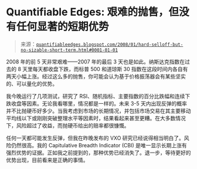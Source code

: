 <!--yml

类别：未分类

日期：2024-05-18 08:37:33

-->

# Quantifiable Edges: 艰难的抛售，但没有任何显著的短期优势

> 来源：[`quantifiableedges.blogspot.com/2008/01/hard-selloff-but-no-sizable-short-term.html#0001-01-01`](http://quantifiableedges.blogspot.com/2008/01/hard-selloff-but-no-sizable-short-term.html#0001-01-01)

2008 年的前 5 天非常艰难——2007 年的最后 3 天也是如此。纳斯达克指数在过去的 8 天里每天都收盘下跌，而标普 500 和道琼斯 30 指数在这段时间内各自有两天小幅上涨。经过这么多的抛售，你可能会认为基于价格振荡器会有某些坚实的、可以量化的优势。

我今晚运行了几项测试，研究了 RSI、随机指标、主要指数的百分比跌幅和连续下跌收盘等因素。无论我看哪里，情况都是一样的。未来 3-5 天内出现反弹的概率并不比抛硬币好多少。当我考虑到市场的长期情况，并包括市场交易在其主要移动平均线以下或刚刚突破整理水平等因素时，结果看起来甚至更糟。在大多数情况下，风险超过了收益，而抛硬币给出的赔率都很慷慨。

任何一天都可能发生反弹，但我在昨晚发布的 VXO 研究已经说得相当明白了。风险仍然很高。我的 Capitulative Breadth Indicator (CBI) 是唯一显示长期上涨有强烈优势的证据。正如我之前提到的，那种优势已经消失了。退一步，等待更好的优势出现，目前看来是正确的事情。

